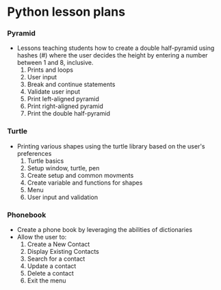 # Python lesson plans

### Pyramid
- Lessons teaching students how to create a double half-pyramid using hashes (#) where the user decides the height by entering a number between 1 and 8, inclusive.
  1. Prints and loops
  2. User input
  3. Break and continue statements
  4. Validate user input
  5. Print left-aligned pyramid
  6. Print right-aligned pyramid
  7. Print the double half-pyramid
 
 ### Turtle
 - Printing various shapes using the turtle library based on the user's preferences
   1. Turtle basics
   2. Setup window, turtle, pen
   3. Create setup and common movments
   4. Create variable and functions for shapes
   5. Menu
   6. User input and validation

### Phonebook
-  Create a phone book by leveraging the abilities of dictionaries
-  Allow the user to:
   1. Create a New Contact
   2. Display Existing Contacts
   3. Search for a contact
   4. Update a contact
   5. Delete a contact
   6. Exit the menu
